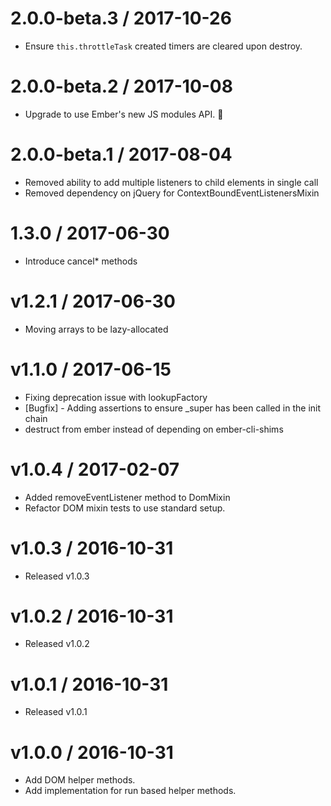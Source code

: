 2.0.0-beta.3 / 2017-10-26
==================

* Ensure `this.throttleTask` created timers are cleared upon destroy.

2.0.0-beta.2 / 2017-10-08
==================

  * Upgrade to use Ember's new JS modules API. 🎉

2.0.0-beta.1 / 2017-08-04
==================

  * Removed ability to add multiple listeners to child elements in single call 
  * Removed dependency on jQuery for ContextBoundEventListenersMixin

1.3.0 / 2017-06-30
==================

  * Introduce cancel\* methods 

v1.2.1 / 2017-06-30
==================

  * Moving arrays to be lazy-allocated

v1.1.0 / 2017-06-15
===================

  * Fixing deprecation issue with lookupFactory
  * [Bugfix] - Adding assertions to ensure _super has been called in the init chain
  * destruct from ember instead of depending on ember-cli-shims

v1.0.4 / 2017-02-07
===================

  * Added removeEventListener method to DomMixin
  * Refactor DOM mixin tests to use standard setup.

v1.0.3 / 2016-10-31
===================

  * Released v1.0.3

v1.0.2 / 2016-10-31
===================

  * Released v1.0.2

v1.0.1 / 2016-10-31
===================

  * Released v1.0.1

v1.0.0 / 2016-10-31
===================

  * Add DOM helper methods.
  * Add implementation for run based helper methods.
